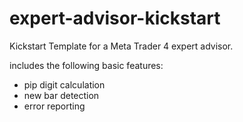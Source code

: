 # expert-advisor-kickstart
Kickstart Template for a Meta Trader 4 expert advisor.

includes the following basic features:

- pip digit calculation
- new bar detection
- error reporting 
